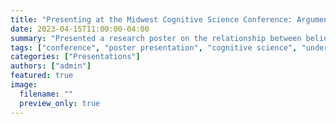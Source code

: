 ```yaml
---
title: "Presenting at the Midwest Cognitive Science Conference: Argumentative Writing and Belief Change (2023)"
date: 2023-04-15T11:00:00-04:00
summary: "Presented a research poster on the relationship between belief revision and argumentative writing at the Midwest Cognitive Science Conference."
tags: ["conference", "poster presentation", "cognitive science", "undergraduate research"]
categories: ["Presentations"]
authors: ["admin"]
featured: true
image:
  filename: ""
  preview_only: true
---
```

